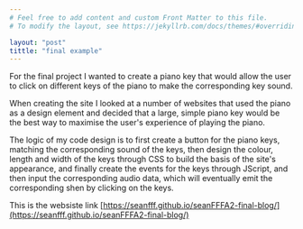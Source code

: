 ```yaml
---
# Feel free to add content and custom Front Matter to this file.
# To modify the layout, see https://jekyllrb.com/docs/themes/#overriding-theme-defaults

layout: "post"
tittle: "final example"
---
```


For the final project I wanted to create a piano key that would allow the user to click on different keys of the piano to make the corresponding key sound.

When creating the site I looked at a number of websites that used the piano as a design element and decided that a large, simple piano key would be the best way to maximise the user's experience of playing the piano.

The logic of my code design is to first create a button for the piano keys, matching the corresponding sound of the keys, then design the colour, length and width of the keys through CSS to build the basis of the site's appearance, and finally create the events for the keys through JScript, and then input the corresponding audio data, which will eventually emit the corresponding shen by clicking on the keys.


This is the websiste link [https://seanfff.github.io/seanFFFA2-final-blog/](https://seanfff.github.io/seanFFFA2-final-blog/)



